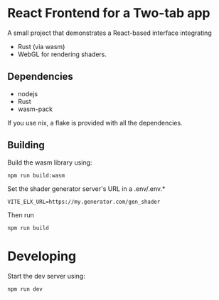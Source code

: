 # React Frontend for a Two-tab app

A small project that demonstrates a React-based interface integrating 
- Rust (via wasm)
- WebGL for rendering shaders.

## Dependencies
- nodejs
- Rust
- wasm-pack

If you use nix, a flake is provided with all the dependencies.

## Building

Build the wasm library using:
```
npm run build:wasm
```

Set the shader generator server's URL in a .env/.env.*
```
VITE_ELX_URL=https://my.generator.com/gen_shader
```

Then run
```
npm run build
```

# Developing

Start the dev server using:
```
npm run dev
```
